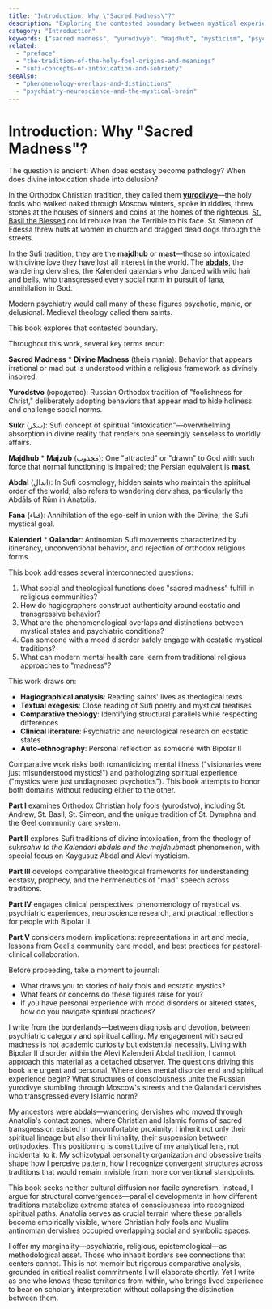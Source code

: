 ```yaml
---
title: "Introduction: Why \"Sacred Madness\"?"
description: "Exploring the contested boundary between mystical experience and psychiatric diagnosis across Christian and Islamic traditions"
category: "Introduction"
keywords: ["sacred madness", "yurodivye", "majdhub", "mysticism", "psychiatry", "comparative theology"]
related:
  - "preface"
  - "the-tradition-of-the-holy-fool-origins-and-meanings"
  - "sufi-concepts-of-intoxication-and-sobriety"
seeAlso:
  - "phenomenology-overlaps-and-distinctions"
  - "psychiatry-neuroscience-and-the-mystical-brain"
---
```


# Introduction: Why "Sacred Madness"?

The question is ancient: When does ecstasy become pathology? When does divine intoxication shade into delusion?

In the Orthodox Christian tradition, they called them **[yurodivye](/wiki/the-tradition-of-the-holy-fool-origins-and-meanings)**—the holy fools who walked naked through Moscow winters, spoke in riddles, threw stones at the houses of sinners and coins at the homes of the righteous. [St. Basil the Blessed](/wiki/theological-and-cultural-patterns-six-deep-dives) could rebuke Ivan the Terrible to his face. St. Simeon of Edessa threw nuts at women in church and dragged dead dogs through the streets.

In the Sufi tradition, they are the **[majdhub](/wiki/majdhub-mast-the-attracted-and-the-drunken)** or **mast**—those so intoxicated with divine love they have lost all interest in the world. The **[abdals](/wiki/abdals-the-kalenderi-and-antinomian-dervishes)**, the wandering dervishes, the Kalenderi qalandars who danced with wild hair and bells, who transgressed every social norm in pursuit of [fana](/wiki/sufi-concepts-of-intoxication-and-sobriety), annihilation in God.

Modern psychiatry would call many of these figures psychotic, manic, or delusional. Medieval theology called them saints.

This book explores that contested boundary.



Throughout this work, several key terms recur:

**Sacred Madness** * **Divine Madness** (theia mania): Behavior that appears irrational or mad but is understood within a religious framework as divinely inspired.

**Yurodstvo** (юродство): Russian Orthodox tradition of "foolishness for Christ," deliberately adopting behaviors that appear mad to hide holiness and challenge social norms.

**Sukr** (سكر): Sufi concept of spiritual "intoxication"—overwhelming absorption in divine reality that renders one seemingly senseless to worldly affairs.

**Majdhub** * **Majzub** (مجذوب): One "attracted" or "drawn" to God with such force that normal functioning is impaired; the Persian equivalent is **mast**.

**Abdal** (ابدال): In Sufi cosmology, hidden saints who maintain the spiritual order of the world; also refers to wandering dervishes, particularly the Abdāls of Rūm in Anatolia.

**Fana** (فناء): Annihilation of the ego-self in union with the Divine; the Sufi mystical goal.

**Kalenderi** * **Qalandar**: Antinomian Sufi movements characterized by itinerancy, unconventional behavior, and rejection of orthodox religious forms.



This book addresses several interconnected questions:

1. What social and theological functions does "sacred madness" fulfill in religious communities?
2. How do hagiographers construct authenticity around ecstatic and transgressive behavior?
3. What are the phenomenological overlaps and distinctions between mystical states and psychiatric conditions?
4. Can someone with a mood disorder safely engage with ecstatic mystical traditions?
5. What can modern mental health care learn from traditional religious approaches to "madness"?



This work draws on:
- **Hagiographical analysis**: Reading saints' lives as theological texts
- **Textual exegesis**: Close reading of Sufi poetry and mystical treatises
- **Comparative theology**: Identifying structural parallels while respecting differences
- **Clinical literature**: Psychiatric and neurological research on ecstatic states
- **Auto-ethnography**: Personal reflection as someone with Bipolar II

<ClinicalWarning>

Comparative work risks both romanticizing mental illness ("visionaries were just misunderstood mystics!") and pathologizing spiritual experience ("mystics were just undiagnosed psychotics"). This book attempts to honor both domains without reducing either to the other.

</ClinicalWarning>



**Part I** examines Orthodox Christian holy fools (yurodstvo), including St. Andrew, St. Basil, St. Simeon, and the unique tradition of St. Dymphna and the Geel community care system.

**Part II** explores Sufi traditions of divine intoxication, from the theology of sukr*sahw to the Kalenderi abdals and the majdhub*mast phenomenon, with special focus on Kaygusuz Abdal and Alevi mysticism.

**Part III** develops comparative theological frameworks for understanding ecstasy, prophecy, and the hermeneutics of "mad" speech across traditions.

**Part IV** engages clinical perspectives: phenomenology of mystical vs. psychiatric experiences, neuroscience research, and practical reflections for people with Bipolar II.

**Part V** considers modern implications: representations in art and media, lessons from Geel's community care model, and best practices for pastoral-clinical collaboration.

<Reflection>

Before proceeding, take a moment to journal:
- What draws you to stories of holy fools and ecstatic mystics?
- What fears or concerns do these figures raise for you?
- If you have personal experience with mood disorders or altered states, how do you navigate spiritual practices?

</Reflection>






I write from the borderlands—between diagnosis and devotion, between psychiatric category and spiritual calling. My engagement with sacred madness is not academic curiosity but existential necessity. Living with Bipolar II disorder within the Alevi Kalenderi Abdal tradition, I cannot approach this material as a detached observer. The questions driving this book are urgent and personal: Where does mental disorder end and spiritual experience begin? What structures of consciousness unite the Russian yurodivye stumbling through Moscow's streets and the Qalandari dervishes who transgressed every Islamic norm?

My ancestors were abdals—wandering dervishes who moved through Anatolia's contact zones, where Christian and Islamic forms of sacred transgression existed in uncomfortable proximity. I inherit not only their spiritual lineage but also their liminality, their suspension between orthodoxies. This positioning is constitutive of my analytical lens, not incidental to it. My schizotypal personality organization and obsessive traits shape how I perceive pattern, how I recognize convergent structures across traditions that would remain invisible from more conventional standpoints.

This book seeks neither cultural diffusion nor facile syncretism. Instead, I argue for structural convergences—parallel developments in how different traditions metabolize extreme states of consciousness into recognized spiritual paths. Anatolia serves as crucial terrain where these parallels become empirically visible, where Christian holy fools and Muslim antinomian dervishes occupied overlapping social and symbolic spaces.

I offer my marginality—psychiatric, religious, epistemological—as methodological asset. Those who inhabit borders see connections that centers cannot. This is not memoir but rigorous comparative analysis, grounded in critical realist commitments I will elaborate shortly. Yet I write as one who knows these territories from within, who brings lived experience to bear on scholarly interpretation without collapsing the distinction between them.

